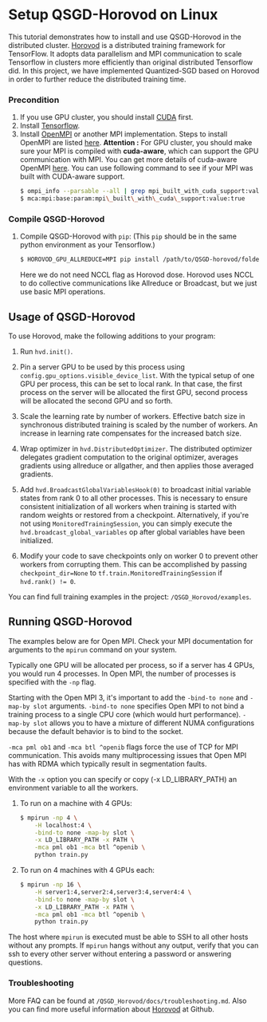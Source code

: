 # Setup QSGD-Horovod on Linux
This tutorial demonstrates how to install and use QSGD-Horovod in the distributed cluster. [Horovod](https://github.com/uber/horovod) is a distributed training framework for TensorFlow. It adopts data parallelism and MPI communication to scale Tensorflow in clusters  more efficiently than original distributed Tensorflow did. In this project, we have implemented Quantized-SGD based on Horovod in order to further reduce the distributed training time.

### Precondition 
1. If you use GPU cluster, you should install [CUDA](http://docs.nvidia.com/cuda/cuda-installation-guide-linux/index.html) first.
2. Install [Tensorflow](https://www.tensorflow.org/install/).
3. Install [OpenMPI](https://www.open-mpi.org/) or another MPI implementation. Steps to install OpenMPI are listed [here](https://www.open-mpi.org/faq/?category=building#easy-build).
 **Attention :** For GPU cluster, you should make sure your MPI is compiled with **cuda-aware**, which can support the GPU communication with MPI. You can get more details of cuda-aware OpenMPI [here](https://www.open-mpi.org/faq/?category=buildcuda). You can use following command to see if your MPI was built with CUDA-aware support.
    ```sh
    $ ompi_info --parsable --all | grep mpi_built_with_cuda_support:value
    $ mca:mpi:base:param:mpi\_built\_with\_cuda\_support:value:true
    ```
### Compile QSGD-Horovod 
 1. Compile QSGD-Horovod with `pip`: (This `pip` should be in the same python environment as your Tensorflow.)
    ```sh
    $ HOROVOD_GPU_ALLREDUCE=MPI pip install /path/to/QSGD-horovod/folder/
    ```
    Here we do not need NCCL flag as Horovod dose. Horovod uses NCCL to do collective communications like Allreduce or Broadcast, but we just use basic MPI operations. 
    
## Usage of QSGD-Horovod

To use Horovod, make the following additions to your program:

1. Run `hvd.init()`.

2. Pin a server GPU to be used by this process using `config.gpu_options.visible_device_list`. With the typical setup of one GPU per process, this can be set to local rank. In that case, the first process on the server will be allocated the first GPU, second process will be allocated the second GPU and so forth.

3. Scale the learning rate by number of workers. Effective batch size in synchronous distributed training is scaled by the number of workers. An increase in learning rate compensates for the increased batch size.

4. Wrap optimizer in `hvd.DistributedOptimizer`. The distributed optimizer delegates gradient computation to the original optimizer, averages gradients using allreduce or allgather, and then applies those averaged gradients.

5. Add `hvd.BroadcastGlobalVariablesHook(0)` to broadcast initial variable states from rank 0 to all other processes. This is necessary to ensure consistent initialization of all workers when training is started with random weights or restored from a checkpoint. Alternatively, if you're not using `MonitoredTrainingSession`, you can simply execute the `hvd.broadcast_global_variables` op after global variables have been initialized.

6. Modify your code to save checkpoints only on worker 0 to prevent other workers from corrupting them. This can be accomplished by passing `checkpoint_dir=None` to `tf.train.MonitoredTrainingSession` if `hvd.rank() != 0`.

You can find full training examples in the project: `/QSGD_Horovod/examples`.

## Running QSGD-Horovod
The examples below are for Open MPI. Check your MPI documentation for arguments to the `mpirun` command on your system.

Typically one GPU will be allocated per process, so if a server has 4 GPUs, you would run 4 processes. In Open MPI, the number of processes is specified with the `-np` flag.

Starting with the Open MPI 3, it's important to add the `-bind-to none` and `-map-by slot` arguments. `-bind-to none` specifies Open MPI to not bind a training process to a single CPU core (which would hurt performance). `-map-by slot` allows you to have a mixture of different NUMA configurations because the default behavior is to bind to the socket.

`-mca pml ob1` and `-mca btl ^openib` flags force the use of TCP for MPI communication. This avoids many multiprocessing issues that Open MPI has with RDMA which typically result in segmentation faults.

With the `-x` option you can specify or copy (-x LD_LIBRARY_PATH) an environment variable to all the workers.

1. To run on a machine with 4 GPUs:
    ```sh
    $ mpirun -np 4 \
        -H localhost:4 \
        -bind-to none -map-by slot \
        -x LD_LIBRARY_PATH -x PATH \
        -mca pml ob1 -mca btl ^openib \
        python train.py
    ```
2. To run on 4 machines with 4 GPUs each:
    ```sh
    $ mpirun -np 16 \
        -H server1:4,server2:4,server3:4,server4:4 \
        -bind-to none -map-by slot \
        -x LD_LIBRARY_PATH -x PATH \
        -mca pml ob1 -mca btl ^openib \
        python train.py
    ```
The host where `mpirun` is executed must be able to SSH to all other hosts without any prompts.
If `mpirun` hangs without any output, verify that you can ssh to every other server without entering a password or answering questions.
### Troubleshooting
More FAQ can be found at `/QSGD_Horovod/docs/troubleshooting.md`.
Also you can find more useful information about [Horovod](https://github.com/uber/horovod) at Github.

